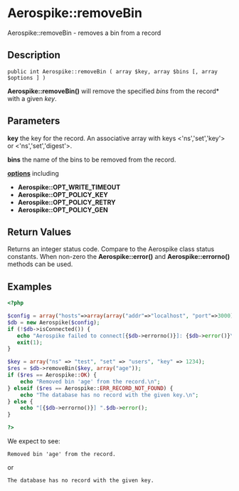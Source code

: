 
# Aerospike::removeBin

Aerospike::removeBin - removes a bin from a record

## Description

```
public int Aerospike::removeBin ( array $key, array $bins [, array $options ] )
```

**Aerospike::removeBin()** will remove the specified *bins* from the record* with
 a given *key*.

## Parameters

**key** the key for the record. An associative array with keys <'ns','set','key'> or <'ns','set','digest'>.

**bins** the name of the bins to be removed from the record.

**[options](aerospike.md)** including
- **Aerospike::OPT_WRITE_TIMEOUT**
- **Aerospike::OPT_POLICY_KEY**
- **Aerospike::OPT_POLICY_RETRY**
- **Aerospike::OPT_POLICY_GEN**

## Return Values

Returns an integer status code.  Compare to the Aerospike class status
constants.  When non-zero the **Aerospike::error()** and
**Aerospike::errorno()** methods can be used.

## Examples

```php
<?php

$config = array("hosts"=>array(array("addr"=>"localhost", "port"=>3000)));
$db = new Aerospike($config);
if (!$db->isConnected()) {
   echo "Aerospike failed to connect[{$db->errorno()}]: {$db->error()}\n";
   exit(1);
}

$key = array("ns" => "test", "set" => "users", "key" => 1234);
$res = $db->removeBin($key, array("age"));
if ($res == Aerospike::OK) {
    echo "Removed bin 'age' from the record.\n";
} elseif ($res == Aerospike::ERR_RECORD_NOT_FOUND) {
    echo "The database has no record with the given key.\n";
} else {
    echo "[{$db->errorno()}] ".$db->error();
}

?>
```

We expect to see:

```
Removed bin 'age' from the record.
```

or

```
The database has no record with the given key.
```

